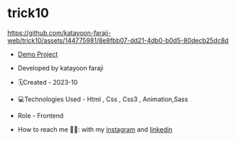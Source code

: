 # trick10
https://github.com/katayoon-faraji-web/trick10/assets/144775981/8e8fbb07-dd21-4db0-b0d5-80decb25dc8d

- [Demo Project](https://katayoon-faraji-web.github.io/trick10/)

- Developed by katayoon faraji

- 🗓️Created - 2023-10

- 💻Technologies Used - Html , Css , Css3 , Animation,Sass

- Role - Frontend

- How to reach me 👩🏻: with my [instagram](https://instagram.com/katayoon_faraji_web) and [linkedin](https://www.linkedin.com/in/katayoon-faraji-web-3b722b207r)
